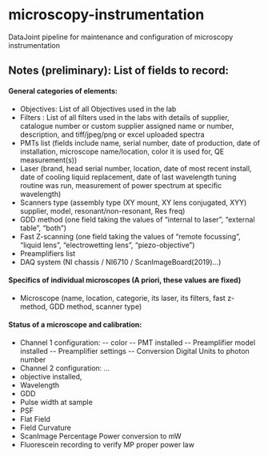 # microscopy-instrumentation
DataJoint pipeline for maintenance and configuration of microscopy instrumentation


## Notes (preliminary): List of fields to record:

#### General categories of elements:

* Objectives: List of all Objectives used in the lab
* Filters : List of all filters used in the labs with details of supplier, catalogue number or custom supplier assigned name or number, description, and tiff/jpeg/png or excel uploaded spectra
* PMTs list (fields include name, serial number, date of production, date of installation, microscope name/location, color it is used for, QE measurement(s))
* Laser (brand, head serial number, location, date of most recent install, date of cooling liquid replacement, date of last wavelength tuning routine was run, measurement of power spectrum at specific wavelength)
* Scanners type (assembly type (XY mount, XY lens conjugated, XYY) supplier, model, resonant/non-resonant, Res freq)
* GDD method (one field taking the values of “internal to laser”, “external table”, “both”)
* Fast Z-scanning (one field taking the values of “remote focussing”, “liquid lens”, “electrowetting lens”, “piezo-objective”)
* Preamplifiers list 
* DAQ system (NI chassis / NI6710 / ScanImageBoard(2019)...)

#### Specifics of individual microscopes (A priori, these values are fixed)

* Microscope (name, location, categorie, its laser, its filters, fast z-method, GDD method, scanner type)

#### Status of a microscope and  calibration:

*  Channel 1 configuration:
  -- color
  -- PMT installed
  -- Preamplifier model installed
  -- Preamplifier settings
  -- Conversion Digital Units to photon number
*  Channel 2 configuration: ...
*  objective installed,
*  Wavelength
*  GDD
*  Pulse width at sample
*  PSF
*  Flat Field
*  Field Curvature
*  ScanImage Percentage Power conversion to mW
*  Fluorescein recording to verify MP proper power law





